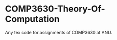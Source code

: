 COMP3630-Theory-Of-Computation
==============================

Any tex code for assignments of COMP3630 at ANU. 
